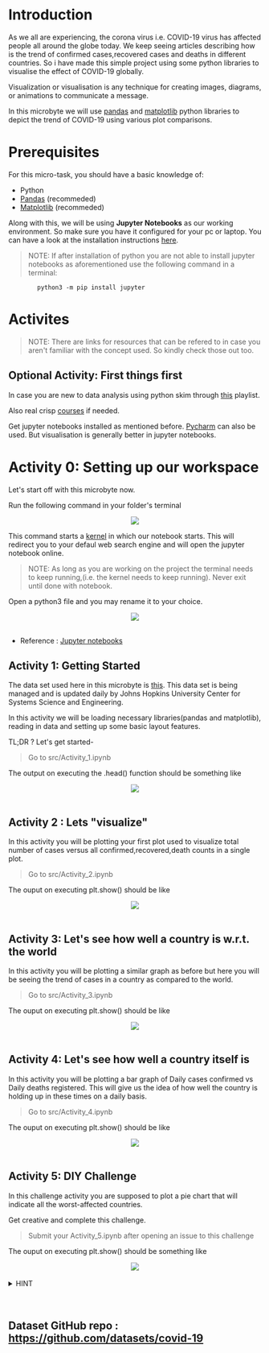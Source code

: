 # Introduction

As we all are experiencing, the corona virus i.e. COVID-19 virus has affected people all around the globe today. We keep seeing articles describing how is the trend of confirmed cases,recovered cases and deaths in different countries. So i have made this simple project using some python libraries to visualise the effect of COVID-19 globally.

Visualization or visualisation is any technique for creating images, diagrams, or animations to communicate a message.

In this microbyte we will use [pandas](https://pandas.pydata.org/) and [matplotlib](https://matplotlib.org/) python libraries to depict the trend of COVID-19 using various plot comparisons.

# Prerequisites

For this micro-task, you should have a basic knowledge of:

- Python
- [Pandas](https://pandas.pydata.org/) (recommeded)
- [Matplotlib](https://matplotlib.org/) (recommeded)

Along with this, we will be using **Jupyter Notebooks** as our working environment. So make sure you have it configured for your pc or laptop. You can have a look at the installation instructions [here](https://test-jupyter.readthedocs.io/en/latest/install.html).

> NOTE: If after installation of python you are not able to install jupyter notebooks as aforementioned use the following command in a terminal:

            python3 -m pip install jupyter

# Activites

> NOTE: There are links for resources that can be refered to in case you aren't familiar with the concept used. So kindly check those out too.

## Optional Activity: First things first

In case you are new to data analysis using python skim through [this](https://www.youtube.com/watch?v=-Rf4fZDQ0yw&list=PLjgj6kdf_snaw8QnlhK5f3DzFDFKDU5f4) playlist.

Also real crisp [courses](https://www.kaggle.com/learn/python) if needed.

Get jupyter notebooks installed as mentioned before. [Pycharm](https://www.jetbrains.com/pycharm/) can also be used. But visualisation is generally better in jupyter notebooks.

# Activity 0: Setting up our workspace

Let's start off with this microbyte now.

Run the following command in your folder's terminal

<div align="center">
<img src="./images/run_jupyter.PNG" align="center">
</div>

This command starts a [kernel](https://jupyter-client.readthedocs.io/en/stable/kernels.html#:~:text=A%20'kernel'%20is%20a%20program,up%20communications%20with%20the%20frontend.) in which our notebook starts. This will redirect you to your defaul web search engine and will open the jupyter notebook online.

> NOTE: As long as you are working on the project the terminal needs to keep running,(i.e. the kernel needs to keep running). Never exit until done with notebook.

Open a python3 file and you may rename it to your choice.

<div align="center">
<img src="./images/open_python3.png" align="center">
</div>
<br>

- Reference : [Jupyter notebooks](https://www.youtube.com/watch?v=q_BzsPxwLOE)

## Activity 1: Getting Started

The data set used here in this microbyte is [this](https://raw.githubusercontent.com/datasets/covid-19/master/data/countries-aggregated.csv). This data set is being managed and is updated daily by Johns Hopkins University Center for Systems Science and Engineering.

In this activity we will be loading necessary libraries(pandas and matplotlib), reading in data and setting up some basic layout features.

TL;DR ? Let's get started- 
> Go to src/Activity_1.ipynb

The output on executing the .head() function should be something like 
<div align="center">
<img src="./images/activity_1.png" align="center">
</div>
<br>

## Activity 2 : Lets "visualize"

In this activity you will be plotting your first plot used to visualize total number of cases versus all confirmed,recovered,death counts in a single plot. 

> Go to src/Activity_2.ipynb

The ouput on executing plt.show() should be like
<div align="center">
<img src="./images/activity_2.png" align="center">
</div>
<br>

## Activity 3: Let's see how well a country is w.r.t. the world

In this activity you will be plotting a similar graph as before but here you will be seeing the trend of cases in a country as compared to the world. 

> Go to src/Activity_3.ipynb

The ouput on executing plt.show() should be like
<div align="center">
<img src="./images/activity_3.png" align="center">
</div>
<br>

## Activity 4: Let's see how well a country itself is 

In this activity you will be plotting a bar graph of Daily cases confirmed vs Daily deaths registered. This will give us the idea of how well the country is holding up in these times on a daily basis.

> Go to src/Activity_4.ipynb

The ouput on executing plt.show() should be like
<div align="center">
<img src="./images/activity_4.png" align="center">
</div>
<br>

## Activity 5: DIY Challenge

In this challenge activity you are supposed to plot a pie chart that will indicate all the worst-affected countries.

Get creative and complete this challenge.

> Submit your Activity_5.ipynb after opening an issue to this challenge

The ouput on executing plt.show() should be something like
<div align="center">
<img src="./images/activity_5.png" align="center">
</div>
<br>

<details>
<summary>HINT</summary>
Try sorting the data frame according to dates. Also try using the timedelta of [datetime](https://docs.python.org/3/library/datetime.html) python library. Then try arranging all in descending order. Finally plot the [pie chart](https://matplotlib.org/3.1.1/api/_as_gen/matplotlib.pyplot.pie.html)

</details>

<br>
<br>

## Dataset GitHub repo : https://github.com/datasets/covid-19